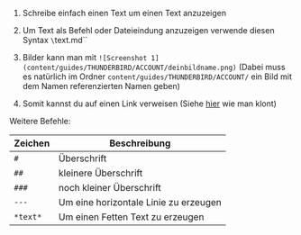 1. Schreibe einfach einen Text um einen Text anzuzeigen

2. Um Text als Befehl oder Dateieindung anzuzeigen verwende diesen Syntax `\`text.md\``

3. Bilder kann man mit `![Screenshot 1](content/guides/THUNDERBIRD/ACCOUNT/deinbildname.png)` (Dabei muss es natürlich im Ordner `content/guides/THUNDERBIRD/ACCOUNT/` ein Bild mit dem Namen referenzierten Namen geben)

4. Somit kannst du auf einen Link verweisen (Siehe [hier](/#!/guide/github-clone) wie man klont)

Weitere Befehle:

| Zeichen | Beschreibung                          |
| ------- | ------------------------------------- |
| `#`     | Überschrift                           |
| `##`    | kleinere Überschrift                  |
| `###`   | noch kleiner Überschrift              |
| `---`   | Um eine horizontale Linie zu erzeugen |
| `*text*`| Um einen Fetten Text zu erzeugen      |

